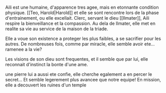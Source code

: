 Aili est une humaine, d'apparence tres agee, mais en etonnante condition physique.
[[Teo, Harold|Harold]] et elle se sont rencontre lors de la phase d'entrainement, ou elle excellait.
Clerc, servant le dieu [[Ilmater]], Aili respire la bienveillance et la compassion.
Au dela de Ilmater, elle met en realite sa vie au service de la maison de la triade.

Elle a voue son existence a proteger les plus faibles, a se sacrifier pour les autres. De nombreuses fois, comme par miracle, elle semble avoir ete... ramenee a la vie? 

Les visions de son dieu sont frequentes, et il semble que par lui, elle reconnait d'instinct la bonte d'une ame.

une pierre lui a aussi ete confie, elle cherche egalement a en percer le secret... 
Et semble legerement plus avancee que notre equipe! 
En mission, elle a decouvert les ruines d'un temple 